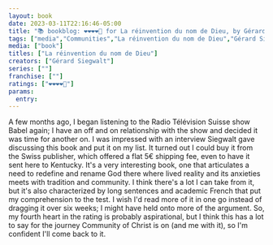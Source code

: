 ```yaml
---
layout: book
date: 2023-03-11T22:16:46-05:00
title: "📚 bookblog: ❤️❤️❤️❤️🖤 for La réinvention du nom de Dieu, by Gérard Siegwalt"
tags: ["media","Communities","La réinvention du nom de Dieu","Gérard Siegwalt","Community of Christ","theology","Babel","Radio Télévision Suisse"]
media: ["book"]
titles: ["La réinvention du nom de Dieu"]
creators: ["Gérard Siegwalt"]
series: [""]
franchise: [""]
ratings: ["❤️❤️❤️❤️🖤"]
params:
  entry:
---
```

A few months ago, I began listening to the Radio Télévision Suisse show Babel again; I have an off and on relationship with the show and decided it was time for another on. I was impressed with an interview Siegwalt gave discussing this book and put it on my list. It turned out I could buy it from the Swiss publisher, which offered a flat 5€ shipping fee, even to have it sent here to Kentucky. It's a very interesting book, one that articulates a need to redefine and rename God there where lived reality and its anxieties meets with tradition and community. I think there's a lot I can take from it, but it's also characterized by long sentences and academic French that put my comprehension to the test. I wish I'd read more of it in one go instead of dragging it over six weeks; I might have held onto more of the argument. So, my fourth heart in the rating is probably aspirational, but I think this has a lot to say for the journey Community of Christ is on (and me with it), so I'm confident I'll come back to it.
